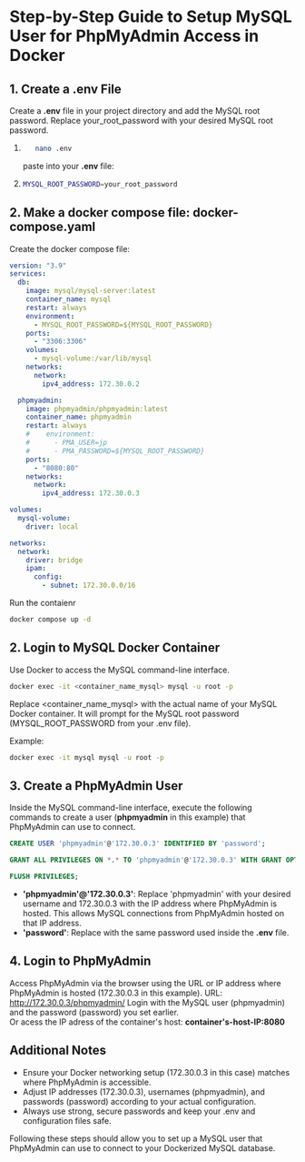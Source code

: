 # Step-by-Step Guide to Setup MySQL User for PhpMyAdmin Access in Docker

## 1. Create a .env File

Create a **.env** file in your project directory and add the MySQL root password. Replace your_root_password with your desired MySQL root password.

1. ```BASH
      nano .env
   ```

   paste into your **.env** file:

2. ```BASH
   MYSQL_ROOT_PASSWORD=your_root_password
   ```

## 2. Make a docker compose file: docker-compose.yaml

Create the docker compose file:

```YAML
version: "3.9"
services:
  db:
    image: mysql/mysql-server:latest
    container_name: mysql
    restart: always
    environment:
      - MYSQL_ROOT_PASSWORD=${MYSQL_ROOT_PASSWORD}
    ports:
      - "3306:3306"
    volumes:
      - mysql-volume:/var/lib/mysql
    networks:
      network:
        ipv4_address: 172.30.0.2

  phpmyadmin:
    image: phpmyadmin/phpmyadmin:latest
    container_name: phpmyadmin
    restart: always
    #    environment:
    #      - PMA_USER=jp
    #      - PMA_PASSWORD=${MYSQL_ROOT_PASSWORD}
    ports:
      - "8080:80"
    networks:
      network:
        ipv4_address: 172.30.0.3

volumes:
  mysql-volume:
    driver: local

networks:
  network:
    driver: bridge
    ipam:
      config:
        - subnet: 172.30.0.0/16
```

Run the contaienr

```BASH
docker compose up -d
```

## 2. Login to MySQL Docker Container

Use Docker to access the MySQL command-line interface.

```BASH
docker exec -it <container_name_mysql> mysql -u root -p
```

Replace <container_name_mysql> with the actual name of your MySQL Docker container. It will prompt for the MySQL root password (MYSQL_ROOT_PASSWORD from your .env file).

Example:

```BASH
docker exec -it mysql mysql -u root -p
```

## 3. Create a PhpMyAdmin User

Inside the MySQL command-line interface, execute the following commands to create a user (**phpmyadmin** in this example) that PhpMyAdmin can use to connect.

```sql
CREATE USER 'phpmyadmin'@'172.30.0.3' IDENTIFIED BY 'password';
```

```sql
GRANT ALL PRIVILEGES ON *.* TO 'phpmyadmin'@'172.30.0.3' WITH GRANT OPTION;
```

```sql
FLUSH PRIVILEGES;
```

- **'phpmyadmin'@'172.30.0.3'**: Replace 'phpmyadmin' with your desired username and 172.30.0.3 with the IP address where PhpMyAdmin is hosted. This allows MySQL connections from PhpMyAdmin hosted on that IP address.
- **'password'**: Replace with the same password used inside the **.env** file.

## 4. Login to PhpMyAdmin

Access PhpMyAdmin via the browser using the URL or IP address where PhpMyAdmin is hosted (172.30.0.3 in this example).
URL: <http://172.30.0.3/phpmyadmin/>
Login with the MySQL user (phpmyadmin) and the password (password) you set earlier.  
Or acess the IP adress of the container's host: **container's-host-IP:8080**

## Additional Notes

- Ensure your Docker networking setup (172.30.0.3 in this case) matches where PhpMyAdmin is accessible.
- Adjust IP addresses (172.30.0.3), usernames (phpmyadmin), and passwords (password) according to your actual configuration.
- Always use strong, secure passwords and keep your .env and configuration files safe.

Following these steps should allow you to set up a MySQL user that PhpMyAdmin can use to connect to your Dockerized MySQL database.
